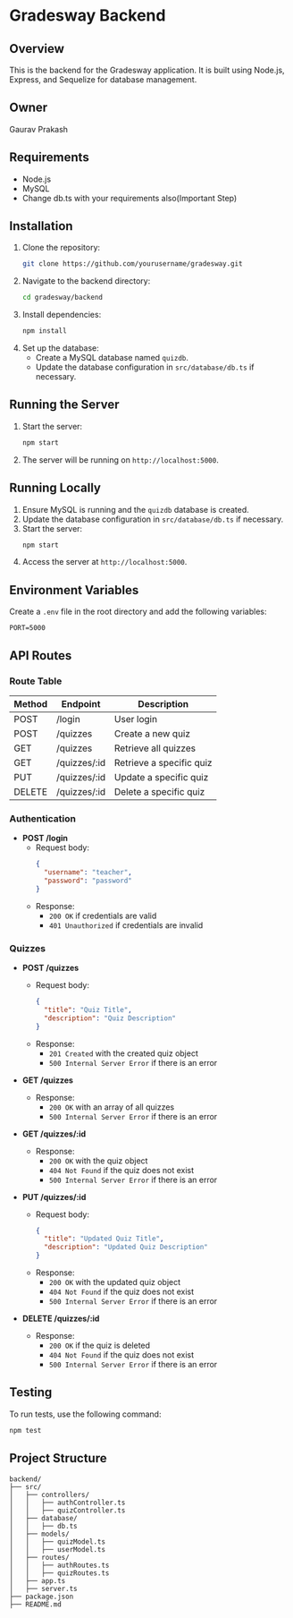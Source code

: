 # Gradesway Backend

## Overview
This is the backend for the Gradesway application. It is built using Node.js, Express, and Sequelize for database management.

## Owner
Gaurav Prakash

## Requirements
- Node.js
- MySQL
- Change db.ts with your requirements also(Important Step)

## Installation
1. Clone the repository:
    ```sh
    git clone https://github.com/yourusername/gradesway.git
    ```
2. Navigate to the backend directory:
    ```sh
    cd gradesway/backend
    ```
3. Install dependencies:
    ```sh
    npm install
    ```
4. Set up the database:
    - Create a MySQL database named `quizdb`.
    - Update the database configuration in `src/database/db.ts` if necessary.

## Running the Server
1. Start the server:
    ```sh
    npm start
    ```
2. The server will be running on `http://localhost:5000`.

## Running Locally
1. Ensure MySQL is running and the `quizdb` database is created.
2. Update the database configuration in `src/database/db.ts` if necessary.
3. Start the server:
    ```sh
    npm start
    ```
4. Access the server at `http://localhost:5000`.

## Environment Variables
Create a `.env` file in the root directory and add the following variables:
```
PORT=5000
```

## API Routes

### Route Table
| Method | Endpoint         | Description                  |
|--------|------------------|------------------------------|
| POST   | /login           | User login                   |
| POST   | /quizzes         | Create a new quiz            |
| GET    | /quizzes         | Retrieve all quizzes         |
| GET    | /quizzes/:id     | Retrieve a specific quiz     |
| PUT    | /quizzes/:id     | Update a specific quiz       |
| DELETE | /quizzes/:id     | Delete a specific quiz       |

### Authentication
- **POST /login**
  - Request body:
    ```json
    {
      "username": "teacher",
      "password": "password"
    }
    ```
  - Response:
    - `200 OK` if credentials are valid
    - `401 Unauthorized` if credentials are invalid

### Quizzes
- **POST /quizzes**
  - Request body:
    ```json
    {
      "title": "Quiz Title",
      "description": "Quiz Description"
    }
    ```
  - Response:
    - `201 Created` with the created quiz object
    - `500 Internal Server Error` if there is an error

- **GET /quizzes**
  - Response:
    - `200 OK` with an array of all quizzes
    - `500 Internal Server Error` if there is an error

- **GET /quizzes/:id**
  - Response:
    - `200 OK` with the quiz object
    - `404 Not Found` if the quiz does not exist
    - `500 Internal Server Error` if there is an error

- **PUT /quizzes/:id**
  - Request body:
    ```json
    {
      "title": "Updated Quiz Title",
      "description": "Updated Quiz Description"
    }
    ```
  - Response:
    - `200 OK` with the updated quiz object
    - `404 Not Found` if the quiz does not exist
    - `500 Internal Server Error` if there is an error

- **DELETE /quizzes/:id**
  - Response:
    - `200 OK` if the quiz is deleted
    - `404 Not Found` if the quiz does not exist
    - `500 Internal Server Error` if there is an error

## Testing
To run tests, use the following command:
```sh
npm test
```

## Project Structure
```
backend/
├── src/
│   ├── controllers/
│   │   ├── authController.ts
│   │   ├── quizController.ts
│   ├── database/
│   │   ├── db.ts
│   ├── models/
│   │   ├── quizModel.ts
│   │   ├── userModel.ts
│   ├── routes/
│   │   ├── authRoutes.ts
│   │   ├── quizRoutes.ts
│   ├── app.ts
│   ├── server.ts
├── package.json
├── README.md
```
